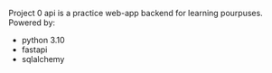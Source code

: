 Project 0 api is a practice web-app backend for learning pourpuses. <br>
Powered by:
- python 3.10
- fastapi
- sqlalchemy